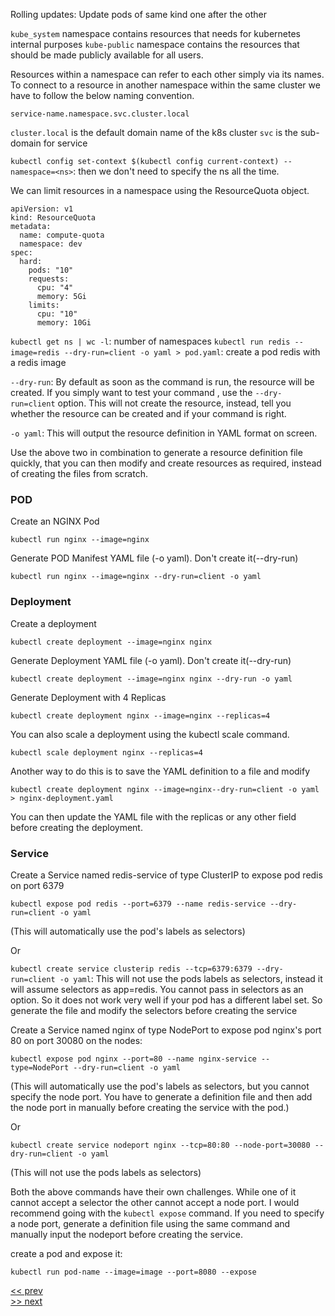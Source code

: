Rolling updates: Update pods of same kind one after the other

`kube_system` namespace contains resources that needs for kubernetes internal purposes
`kube-public` namespace contains the resources that should be made publicly available for all users.

Resources within a namespace can refer to each other simply via its names. To connect to a resource in another namespace
within the same cluster we have to follow the below naming convention.

`service-name.namespace.svc.cluster.local`

`cluster.local` is the default domain name of the k8s cluster
`svc` is the sub-domain for service

`kubectl config set-context $(kubectl config current-context) --namespace=<ns>`: then we don't need to specify the ns
all the time.

We can limit resources in a namespace using the ResourceQuota object.

```
apiVersion: v1
kind: ResourceQuota
metadata:
  name: compute-quota
  namespace: dev
spec:
  hard:
    pods: "10"
    requests:
      cpu: "4"
      memory: 5Gi
    limits:
      cpu: "10"
      memory: 10Gi
```

`kubectl get ns | wc -l`: number of namespaces
`kubectl run redis --image=redis --dry-run=client -o yaml > pod.yaml`: create a pod redis with a redis image

`--dry-run`: By default as soon as the command is run, the resource will be created. If you simply want to test your
command , use the `--dry-run=client` option. This will not create the resource, instead, tell you whether the resource
can be created and if your command is right.

`-o yaml`: This will output the resource definition in YAML format on screen.

Use the above two in combination to generate a resource definition file quickly, that you can then modify and create
resources as required, instead of creating the files from scratch.

### POD

Create an NGINX Pod

`kubectl run nginx --image=nginx`

Generate POD Manifest YAML file (-o yaml). Don't create it(--dry-run)

`kubectl run nginx --image=nginx --dry-run=client -o yaml`

### Deployment

Create a deployment

`kubectl create deployment --image=nginx nginx`

Generate Deployment YAML file (-o yaml). Don't create it(--dry-run)

`kubectl create deployment --image=nginx nginx --dry-run -o yaml`

Generate Deployment with 4 Replicas

`kubectl create deployment nginx --image=nginx --replicas=4`

You can also scale a deployment using the kubectl scale command.

`kubectl scale deployment nginx --replicas=4`

Another way to do this is to save the YAML definition to a file and modify

`kubectl create deployment nginx --image=nginx--dry-run=client -o yaml > nginx-deployment.yaml`

You can then update the YAML file with the replicas or any other field before creating the deployment.

### Service

Create a Service named redis-service of type ClusterIP to expose pod redis on port 6379

`kubectl expose pod redis --port=6379 --name redis-service --dry-run=client -o yaml`

(This will automatically use the pod's labels as selectors)

Or

`kubectl create service clusterip redis --tcp=6379:6379 --dry-run=client -o yaml`: This will not use the pods labels as
selectors, instead it will assume selectors as app=redis. You cannot pass in selectors as an option. So it does not work
very well if your pod has a different label set. So generate the file and modify the selectors before creating the
service

Create a Service named nginx of type NodePort to expose pod nginx's port 80 on port 30080 on the nodes:

`kubectl expose pod nginx --port=80 --name nginx-service --type=NodePort --dry-run=client -o yaml`

(This will automatically use the pod's labels as selectors, but you cannot specify the node port. You have to generate a
definition file and then add the node port in manually before creating the service with the pod.)

Or

`kubectl create service nodeport nginx --tcp=80:80 --node-port=30080 --dry-run=client -o yaml`

(This will not use the pods labels as selectors)

Both the above commands have their own challenges. While one of it cannot accept a selector the other cannot accept a
node port. I would recommend going with the `kubectl expose` command. If you need to specify a node port, generate a
definition file using the same command and manually input the nodeport before creating the service.

create a pod and expose it:

`kubectl run pod-name --image=image --port=8080 --expose`

[<< prev](basics.md)  
[>> next](basics-part3.md)
